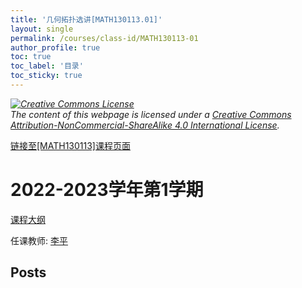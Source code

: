 ```yaml
---
title: '几何拓扑选讲[MATH130113.01]'
layout: single
permalink: /courses/class-id/MATH130113-01
author_profile: true
toc: true
toc_label: '目录'
toc_sticky: true
---
```



<div class='notice--warning'>
	<p><i><a rel='license' href='http://creativecommons.org/licenses/by-nc-sa/4.0/'><img alt='Creative Commons License' style='border-width:0' src='https://i.creativecommons.org/l/by-nc-sa/4.0/88x31.png' /></a><br /> The content of this webpage is licensed under a <a rel='license' href='http://creativecommons.org/licenses/by-nc-sa/4.0/'>Creative Commons Attribution-NonCommercial-ShareAlike 4.0 International License</a>.</i></p>
</div>

<a href='https://fdu-math.github.io/courses/MATH130113'>链接至[MATH130113]课程页面</a>


# 2022-2023学年第1学期
<a href='https://fdu-math.github.io/courses/syllabus/MATH130113.01-2022-2023-1 (Encrypted).pdf'>课程大纲</a>

任课教师: <a href='https://fdu-math.github.io/teachers/李平'>李平</a>


## Posts

